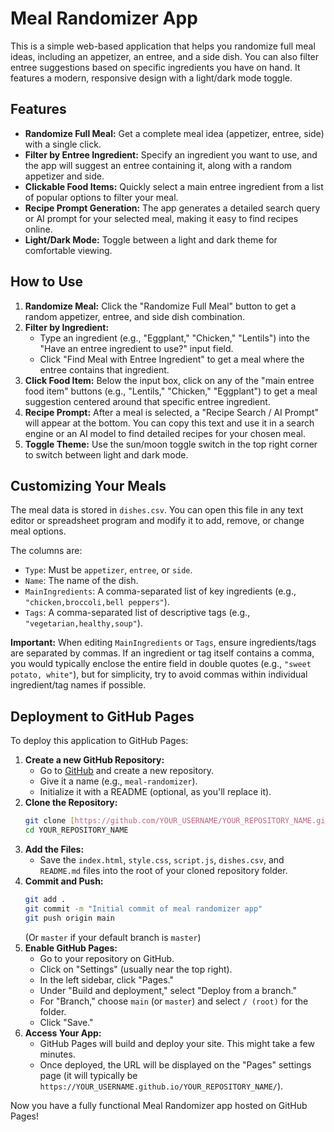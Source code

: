 # Meal Randomizer App

This is a simple web-based application that helps you randomize full meal ideas, including an appetizer, an entree, and a side dish. You can also filter entree suggestions based on specific ingredients you have on hand. It features a modern, responsive design with a light/dark mode toggle.

## Features

* **Randomize Full Meal:** Get a complete meal idea (appetizer, entree, side) with a single click.
* **Filter by Entree Ingredient:** Specify an ingredient you want to use, and the app will suggest an entree containing it, along with a random appetizer and side.
* **Clickable Food Items:** Quickly select a main entree ingredient from a list of popular options to filter your meal.
* **Recipe Prompt Generation:** The app generates a detailed search query or AI prompt for your selected meal, making it easy to find recipes online.
* **Light/Dark Mode:** Toggle between a light and dark theme for comfortable viewing.

## How to Use

1.  **Randomize Meal:** Click the "Randomize Full Meal" button to get a random appetizer, entree, and side dish combination.
2.  **Filter by Ingredient:**
    * Type an ingredient (e.g., "Eggplant," "Chicken," "Lentils") into the "Have an entree ingredient to use?" input field.
    * Click "Find Meal with Entree Ingredient" to get a meal where the entree contains that ingredient.
3.  **Click Food Item:** Below the input box, click on any of the "main entree food item" buttons (e.g., "Lentils," "Chicken," "Eggplant") to get a meal suggestion centered around that specific entree ingredient.
4.  **Recipe Prompt:** After a meal is selected, a "Recipe Search / AI Prompt" will appear at the bottom. You can copy this text and use it in a search engine or an AI model to find detailed recipes for your chosen meal.
5.  **Toggle Theme:** Use the sun/moon toggle switch in the top right corner to switch between light and dark mode.

## Customizing Your Meals

The meal data is stored in `dishes.csv`. You can open this file in any text editor or spreadsheet program and modify it to add, remove, or change meal options.

The columns are:
* `Type`: Must be `appetizer`, `entree`, or `side`.
* `Name`: The name of the dish.
* `MainIngredients`: A comma-separated list of key ingredients (e.g., `"chicken,broccoli,bell peppers"`).
* `Tags`: A comma-separated list of descriptive tags (e.g., `"vegetarian,healthy,soup"`).

**Important:** When editing `MainIngredients` or `Tags`, ensure ingredients/tags are separated by commas. If an ingredient or tag itself contains a comma, you would typically enclose the entire field in double quotes (e.g., `"sweet potato, white"`), but for simplicity, try to avoid commas within individual ingredient/tag names if possible.

## Deployment to GitHub Pages

To deploy this application to GitHub Pages:

1.  **Create a new GitHub Repository:**
    * Go to [GitHub](https://github.com/) and create a new repository.
    * Give it a name (e.g., `meal-randomizer`).
    * Initialize it with a README (optional, as you'll replace it).
2.  **Clone the Repository:**
    ```bash
    git clone [https://github.com/YOUR_USERNAME/YOUR_REPOSITORY_NAME.git](https://github.com/YOUR_USERNAME/YOUR_REPOSITORY_NAME.git)
    cd YOUR_REPOSITORY_NAME
    ```
3.  **Add the Files:**
    * Save the `index.html`, `style.css`, `script.js`, `dishes.csv`, and `README.md` files into the root of your cloned repository folder.
4.  **Commit and Push:**
    ```bash
    git add .
    git commit -m "Initial commit of meal randomizer app"
    git push origin main
    ```
    (Or `master` if your default branch is `master`)
5.  **Enable GitHub Pages:**
    * Go to your repository on GitHub.
    * Click on "Settings" (usually near the top right).
    * In the left sidebar, click "Pages."
    * Under "Build and deployment," select "Deploy from a branch."
    * For "Branch," choose `main` (or `master`) and select `/ (root)` for the folder.
    * Click "Save."
6.  **Access Your App:**
    * GitHub Pages will build and deploy your site. This might take a few minutes.
    * Once deployed, the URL will be displayed on the "Pages" settings page (it will typically be `https://YOUR_USERNAME.github.io/YOUR_REPOSITORY_NAME/`).

Now you have a fully functional Meal Randomizer app hosted on GitHub Pages!
